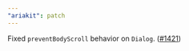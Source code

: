 ```yaml
---
"ariakit": patch
---
```


Fixed `preventBodyScroll` behavior on `Dialog`. ([#1421](https://github.com/ariakit/ariakit/pull/1421))
